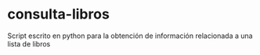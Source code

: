 # consulta-libros
Script escrito en python para la obtención de información relacionada a una lista de libros
